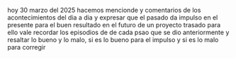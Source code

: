 hoy 30 marzo del 2025 hacemos  mencionde y comentarios de los acontecimientos del dia a dia y expresar que el pasado  da impulso  en el presente  para el buen resultado en el  futuro de un proyecto trasado para ello vale recordar  los episodios de de cada psao que se dio anteriormente y resaltar lo bueno y lo malo, si es lo bueno para el impulso y si es lo malo para corregir 

